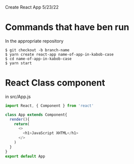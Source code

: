 Create React App 5/23/22

# Commands that have ben run

In the appropriate repository
```
$ git checkout -b branch-name
$ yarn create react-app name-of-app-in-kabob-case
$ cd name-of-app-in-kabob-case
$ yarn start
```

# React Class component

in src/App.js 

```javascript
import React, { Component } from 'react'

class App extends Component{
  render(){
    return(
      <>
        <h1>JavaScript XHTML</h1>
      </>
    )
  }
}
export default App
```